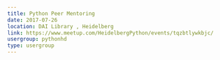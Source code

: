 ```yaml
---
title: Python Peer Mentoring
date: 2017-07-26
location: DAI Library , Heidelberg
link: https://www.meetup.com/HeidelbergPython/events/tqzbtlywkbjc/
usergroup: pythonhd
type: usergroup
---
```

